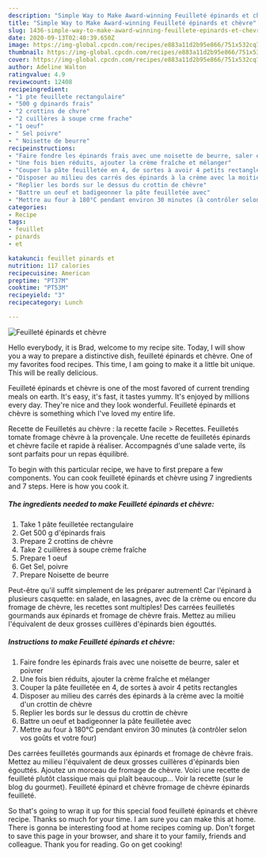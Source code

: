 ```yaml
---
description: "Simple Way to Make Award-winning Feuilleté épinards et chèvre"
title: "Simple Way to Make Award-winning Feuilleté épinards et chèvre"
slug: 1436-simple-way-to-make-award-winning-feuillete-epinards-et-chevre
date: 2020-09-13T02:40:39.650Z
image: https://img-global.cpcdn.com/recipes/e883a11d2b95e866/751x532cq70/feuillete-epinards-et-chevre-photo-principale-de-la-recette.jpg
thumbnail: https://img-global.cpcdn.com/recipes/e883a11d2b95e866/751x532cq70/feuillete-epinards-et-chevre-photo-principale-de-la-recette.jpg
cover: https://img-global.cpcdn.com/recipes/e883a11d2b95e866/751x532cq70/feuillete-epinards-et-chevre-photo-principale-de-la-recette.jpg
author: Adeline Walton
ratingvalue: 4.9
reviewcount: 12408
recipeingredient:
- "1 pte feuillete rectangulaire"
- "500 g dpinards frais"
- "2 crottins de chvre"
- "2 cuillères à soupe crme frache"
- "1 oeuf"
- " Sel poivre"
- " Noisette de beurre"
recipeinstructions:
- "Faire fondre les épinards frais avec une noisette de beurre, saler et poivrer"
- "Une fois bien réduits, ajouter la crème fraîche et mélanger"
- "Couper la pâte feuilletée en 4, de sortes à avoir 4 petits rectangles"
- "Disposer au milieu des carrés des épinards à la crème avec la moitié d&#39;un crottin de chèvre"
- "Replier les bords sur le dessus du crottin de chèvre"
- "Battre un oeuf et badigeonner la pâte feuilletée avec"
- "Mettre au four à 180°C pendant environ 30 minutes (à contrôler selon vos goûts et votre four)"
categories:
- Recipe
tags:
- feuillet
- pinards
- et

katakunci: feuillet pinards et 
nutrition: 117 calories
recipecuisine: American
preptime: "PT37M"
cooktime: "PT53M"
recipeyield: "3"
recipecategory: Lunch

---
```



![Feuilleté épinards et chèvre](https://img-global.cpcdn.com/recipes/e883a11d2b95e866/751x532cq70/feuillete-epinards-et-chevre-photo-principale-de-la-recette.jpg)

Hello everybody, it is Brad, welcome to my recipe site. Today, I will show you a way to prepare a distinctive dish, feuilleté épinards et chèvre. One of my favorites food recipes. This time, I am going to make it a little bit unique. This will be really delicious.

Feuilleté épinards et chèvre is one of the most favored of current trending meals on earth. It's easy, it's fast, it tastes yummy. It's enjoyed by millions every day. They're nice and they look wonderful. Feuilleté épinards et chèvre is something which I've loved my entire life.

Recette de Feuilletés au chèvre : la recette facile &gt; Recettes. Feuilletés tomate fromage chèvre à la provençale. Une recette de feuilletés épinards et chèvre facile et rapide à réaliser. Accompagnés d&#39;une salade verte, ils sont parfaits pour un repas équilibré.


To begin with this particular recipe, we have to first prepare a few components. You can cook feuilleté épinards et chèvre using 7 ingredients and 7 steps. Here is how you cook it.

<!--inarticleads1-->

##### The ingredients needed to make Feuilleté épinards et chèvre:

1. Take 1 pâte feuilletée rectangulaire
1. Get 500 g d&#39;épinards frais
1. Prepare 2 crottins de chèvre
1. Take 2 cuillères à soupe crème fraîche
1. Prepare 1 oeuf
1. Get  Sel, poivre
1. Prepare  Noisette de beurre


Peut-être qu&#39;il suffit simplement de les préparer autrement! Car l&#39;épinard à plusieurs casquette: en salade, en lasagnes, avec de la crème ou encore du fromage de chèvre, les recettes sont multiples! Des carrées feuilletés gourmands aux épinards et fromage de chèvre frais. Mettez au milieu l&#39;équivalent de deux grosses cuillères d&#39;épinards bien égouttés. 

<!--inarticleads2-->

##### Instructions to make Feuilleté épinards et chèvre:

1. Faire fondre les épinards frais avec une noisette de beurre, saler et poivrer
1. Une fois bien réduits, ajouter la crème fraîche et mélanger
1. Couper la pâte feuilletée en 4, de sortes à avoir 4 petits rectangles
1. Disposer au milieu des carrés des épinards à la crème avec la moitié d&#39;un crottin de chèvre
1. Replier les bords sur le dessus du crottin de chèvre
1. Battre un oeuf et badigeonner la pâte feuilletée avec
1. Mettre au four à 180°C pendant environ 30 minutes (à contrôler selon vos goûts et votre four)


Des carrées feuilletés gourmands aux épinards et fromage de chèvre frais. Mettez au milieu l&#39;équivalent de deux grosses cuillères d&#39;épinards bien égouttés. Ajoutez un morceau de fromage de chèvre. Voici une recette de feuilleté plutôt classique mais qui plaît beaucoup… Voir la recette (sur le blog du gourmet). Feuilleté épinard et chèvre fromage de chèvre épinards feuilleté. 

So that's going to wrap it up for this special food feuilleté épinards et chèvre recipe. Thanks so much for your time. I am sure you can make this at home. There is gonna be interesting food at home recipes coming up. Don't forget to save this page in your browser, and share it to your family, friends and colleague. Thank you for reading. Go on get cooking!
